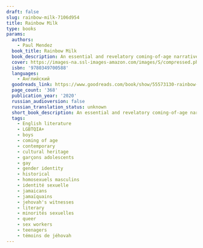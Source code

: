 ```yaml
---
draft: false
slug: rainbow-milk-7106d954
title: Rainbow Milk
type: books
params:
  authors:
    - Paul Mendez
  book_title: Rainbow Milk
  book_description: An essential and revelatory coming-of-age narrative from a thrilling new voice,Rainbow Milkfollows nineteen-year-old Jesse McCarthy as he grapples with his racial and sexual identities against the backdrop of his Jehovah's Witness upbringing.In the 1950s, ex-boxer Norman Alonso is a determined and humble Jamaican who has immigrated to Britain with his wife and children to secure a brighter future. Blighted with unexpected illness and racism, Norman and his family are resilient, but are all too aware that their family will need more than just hope to survive in their new country.At the turn of the millennium, Jesse seeks a fresh start in London, escaping a broken immediate family, a repressive religious community and his depressed hometown in the industrial Black Country. But once he arrives he finds himself at a loss for a new center of gravity, and turns to sex work, music and art to create his own notions of love, masculinity and spirituality.A wholly original novel as tender as it is visceral,Rainbow Milkis a bold reckoning with race, class, sexuality, freedom and religion across generations, time and cultures.
  cover: https://images-na.ssl-images-amazon.com/images/S/compressed.photo.goodreads.com/books/1602561987i/55573130.jpg
  isbn: '9780349700588'
  languages:
    - Английский
  goodreads_link: https://www.goodreads.com/book/show/55573130-rainbow-milk
  page_count: '368'
  publication_year: '2020'
  russian_audioversion: false
  russian_translation_status: unknown
  short_book_description: An essential and revelatory coming-of-age narrative from a thrilling new voice,Rainbow Milkfollows nineteen-year-old Jesse McCarthy as he grapples with his racial and sexual identities against the...
  tags:
    - English literature
    - LGBTQIA+
    - boys
    - coming of age
    - contemporary
    - cultural heritage
    - garçons adolescents
    - gay
    - gender identity
    - historical
    - homosexuels masculins
    - identité sexuelle
    - jamaicans
    - jamaïquains
    - jehovah's witnesses
    - literary
    - minorités sexuelles
    - queer
    - sex workers
    - teenagers
    - témoins de jéhovah
---
```


